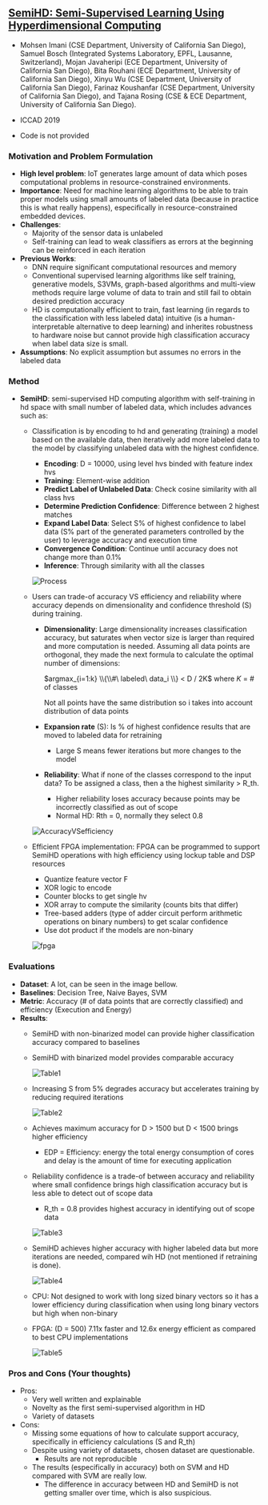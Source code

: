 ## [SemiHD: Semi-Supervised Learning Using Hyperdimensional Computing](https://ieeexplore.ieee.org/document/8942165)

* Mohsen Imani (CSE Department, University of California San Diego), Samuel Bosch (Integrated Systems Laboratory, EPFL, Lausanne, Switzerland), Mojan Javaheripi (ECE Department, University of California San Diego), Bita Rouhani (ECE Department, University of California San Diego), Xinyu Wu (CSE Department, University of California San Diego), Farinaz Koushanfar (CSE Department, University of California San Diego), and Tajana Rosing (CSE & ECE Department, University of California San Diego).

* ICCAD 2019

* Code is not provided

### Motivation and Problem Formulation

* **High level problem**: IoT generates large amount of data which poses computational problems in resource-constrained environments.
* **Importance**: Need for machine learning algorithms to be able to train proper models using small amounts of labeled data (because in practice this is what really happens), especifically in resource-constrained embedded devices.
* **Challenges**: 
   * Majority of the sensor data is unlabeled 
   * Self-training can lead to weak classifiers as errors at the beginning can be reinforced in each iteration
* **Previous Works**:
   * DNN require significant computational resources and memory
   * Conventional supervised learning algorithms like self training, generative models, S3VMs, graph-based algorithms and multi-view methods require large volume of data to train and still fail to obtain desired prediction accuracy
   * HD is computationally efficient to train, fast learning (in regards to the classification with less labeled data) intuitive (is a human-interpretable alternative to deep learning) and inherites robustness to hardware noise but cannot provide high classification accuracy when label data size is small.
* **Assumptions**: No explicit assumption but assumes no errors in the labeled data

### Method

* **SemiHD**: semi-supervised HD computing algorithm with self-training in hd space with small number of labeled data, which includes advances such as:
   * Classification is by encoding to hd and generating (training) a model based on the available data, then iteratively add more labeled data to the model by classifying unlabeled data with the highest confidence.
     * **Encoding**: D = 10000, using level hvs binded with feature index hvs
     * **Training**: Element-wise addition
     * **Predict Label of Unlabeled Data**: Check cosine similarity with all class hvs
     * **Determine Prediction Confidence**: Difference between 2 highest matches
     * **Expand Label Data**: Select S% of highest confidence to label data (S% part of the generated parameters controlled by the user) to leverage accuracy and execution time
     * **Convergence Condition**: Continue until accuracy does not change more than 0.1%
     * **Inference**: Through similarity with all the classes
      
     ![Process](./Process.png)
     
   * Users can trade-of accuracy VS efficiency and reliability where accuracy depends on dimensionality and confidence threshold (S) during training.
      * **Dimensionality**: Large dimensionality increases classification accuracy, but saturates when vector size is larger than required and more computation is needed. Assuming all data points are orthogonal, they made the next formula to calculate the optimal number of dimensions:
      
        $argmax_{i=1:k} \\{\\#\ labeled\ data_i \\} < D / 2K$ where $K$ = # of classes
        
        Not all points have the same distribution so i takes into account distribution of data points
      * **Expansion rate** (S): Is % of highest confidence results that are moved to labeled data for retraining
         * Large S means fewer iterations but more changes to the model
      * **Reliability**: What if none of the classes correspond to the input data? To be assigned a class, then a the highest similarity > R_th.
         * Higher reliability loses accuracy because points may be incorrectly classified as out of scope
         * Normal HD: Rth = 0, normally they select 0.8
         
      ![AccuracyVSefficiency](./AccuracyVSefficiency.png)
    
    * Efficient FPGA implementation: FPGA can be programmed to support SemiHD operations with high efficiency using lockup table and DSP resources
      * Quantize feature vector F
      * XOR logic to encode
      * Counter blocks to get single hv
      * XOR array to compute the similarity (counts bits that differ)
      * Tree-based adders (type of adder circuit perform arithmetic operations on binary numbers) to get scalar confidence 
      * Use dot product if the models are non-binary

      ![fpga](./fpga.png)

### Evaluations

* **Dataset**: A lot, can be seen in the image bellow.
* **Baselines**: Decision Tree, Naive Bayes, SVM     
* **Metric**: Accuracy (# of data points that are correctly classified) and efficiency (Execution and Energy)
* **Results**:
   * SemiHD with non-binarized model can provide higher classification accuracy compared to baselines
   * SemiHD with binarized model provides comparable accuracy
   
     ![Table1](./Table1.png)
   
   * Increasing S from 5% degrades accuracy but accelerates training by reducing required iterations

     ![Table2](./Table2.png)
     
   * Achieves maximum accuracy for D > 1500 but D < 1500 brings higher efficiency 
      * EDP = Efficiency: energy the total energy consumption of cores and delay is the amount of time for executing application
   * Reliability confidence is a trade-of between accuracy and reliability where small confidence brings high classification accuracy but is less able to detect out of scope data
      * R_th = 0.8 provides highest accuracy in identifying out of scope data
      
     ![Table3](./Table3.png)
      
   * SemiHD achieves higher accuracy with higher labeled data but more iterations are needed, compared wih HD (not mentioned if retraining is done).
   
     ![Table4](./Table4.png)
   
   * CPU: Not designed to work with long sized binary vectors so it has a lower efficiency during classification when using long binary vectors but high when non-binary
   * FPGA: (D = 500) 7.11x faster and 12.6x energy efficient as compared to best CPU implementations
     
     ![Table5](./Table5.png)

### Pros and Cons (Your thoughts)

* Pros: 
   * Very well written and explainable
   * Novelty as the first semi-supervised algorithm in HD
   * Variety of datasets
* Cons: 
   * Missing some equations of how to calculate support accuracy, specifically in efficiency calculations (S and R_th)
   * Despite using variety of datasets, chosen dataset are questionable.
      * Results are not reproducible
   * The results (especifically in accuracy) both on SVM and HD compared with SVM are really low.
      * The difference in accuracy between HD and SemiHD is not getting smaller over time, which is also suspicious.

